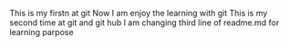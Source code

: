 This is my firstn at git Now I am enjoy the learning with git
This is my second time at git and git hub
I am changing third line of readme.md for learning parpose 
